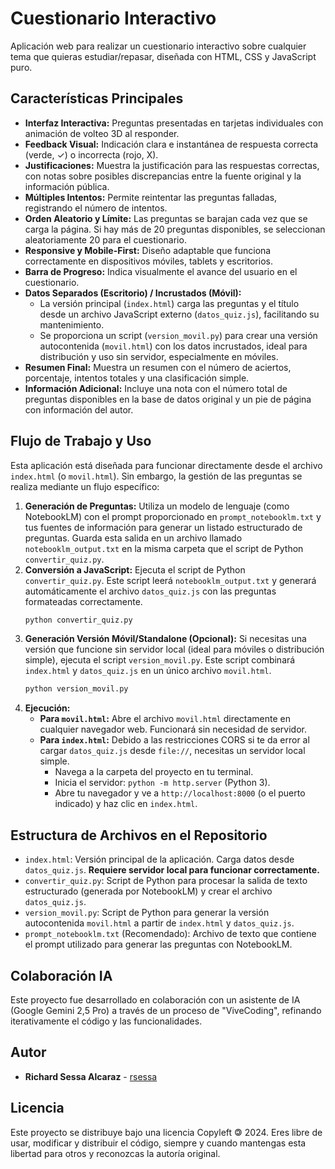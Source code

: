 # Cuestionario Interactivo

Aplicación web para realizar un cuestionario interactivo sobre cualquier tema que quieras estudiar/repasar, diseñada con HTML, CSS y JavaScript puro.

## Características Principales

* **Interfaz Interactiva:**
    Preguntas presentadas en tarjetas individuales con animación de volteo 3D al responder.
* **Feedback Visual:**
    Indicación clara e instantánea de respuesta correcta (verde, ✓) o incorrecta (rojo, X).
* **Justificaciones:**
    Muestra la justificación para las respuestas correctas, con notas sobre posibles discrepancias entre la fuente original y la información pública.
* **Múltiples Intentos:**
    Permite reintentar las preguntas falladas, registrando el número de intentos.
* **Orden Aleatorio y Límite:**
    Las preguntas se barajan cada vez que se carga la página. Si hay más de 20 preguntas disponibles, se seleccionan aleatoriamente 20 para el cuestionario.
* **Responsive y Mobile-First:**
    Diseño adaptable que funciona correctamente en dispositivos móviles, tablets y escritorios.
* **Barra de Progreso:**
    Indica visualmente el avance del usuario en el cuestionario.
* **Datos Separados (Escritorio) / Incrustados (Móvil):**
    * La versión principal (`index.html`) carga las preguntas y el título desde un archivo JavaScript externo (`datos_quiz.js`), facilitando su mantenimiento.
    * Se proporciona un script (`version_movil.py`) para crear una versión autocontenida (`movil.html`) con los datos incrustados, ideal para distribución y uso sin servidor, especialmente en móviles.
* **Resumen Final:**
    Muestra un resumen con el número de aciertos, porcentaje, intentos totales y una clasificación simple.
* **Información Adicional:**
    Incluye una nota con el número total de preguntas disponibles en la base de datos original y un pie de página con información del autor.

## Flujo de Trabajo y Uso

Esta aplicación está diseñada para funcionar directamente desde el archivo `index.html` (o `movil.html`). Sin embargo, la gestión de las preguntas se realiza mediante un flujo específico:

1.  **Generación de Preguntas:**
    Utiliza un modelo de lenguaje (como NotebookLM) con el prompt proporcionado en `prompt_notebooklm.txt` y tus fuentes de información para generar un listado estructurado de preguntas. Guarda esta salida en un archivo llamado `notebooklm_output.txt` en la misma carpeta que el script de Python `convertir_quiz.py`.
2.  **Conversión a JavaScript:**
    Ejecuta el script de Python `convertir_quiz.py`. Este script leerá `notebooklm_output.txt` y generará automáticamente el archivo `datos_quiz.js` con las preguntas formateadas correctamente.
    ```bash
    python convertir_quiz.py
    ```
3.  **Generación Versión Móvil/Standalone (Opcional):**
    Si necesitas una versión que funcione sin servidor local (ideal para móviles o distribución simple), ejecuta el script `version_movil.py`. Este script combinará `index.html` y `datos_quiz.js` en un único archivo `movil.html`.
    ```bash
    python version_movil.py
    ```
4.  **Ejecución:**
    * **Para `movil.html`:** Abre el archivo `movil.html` directamente en cualquier navegador web. Funcionará sin necesidad de servidor.
    * **Para `index.html`:** Debido a las restricciones CORS si te da error al cargar `datos_quiz.js` desde `file://`, necesitas un servidor local simple.
        * Navega a la carpeta del proyecto en tu terminal.
        * Inicia el servidor: `python -m http.server` (Python 3).
        * Abre tu navegador y ve a `http://localhost:8000` (o el puerto indicado) y haz clic en `index.html`.


## Estructura de Archivos en el Repositorio

* `index.html`: Versión principal de la aplicación. Carga datos desde `datos_quiz.js`. **Requiere servidor local para funcionar correctamente.**
* `convertir_quiz.py`: Script de Python para procesar la salida de texto estructurado (generada por NotebookLM) y crear el archivo `datos_quiz.js`.
* `version_movil.py`: Script de Python para generar la versión autocontenida `movil.html` a partir de `index.html` y `datos_quiz.js`.
* `prompt_notebooklm.txt` (Recomendado): Archivo de texto que contiene el prompt utilizado para generar las preguntas con NotebookLM.


## Colaboración IA

Este proyecto fue desarrollado en colaboración con un asistente de IA (Google Gemini 2,5 Pro) a través de un proceso de "ViveCoding", refinando iterativamente el código y las funcionalidades.

## Autor

* **Richard Sessa Alcaraz** - [rsessa](https://github.com/rsessa)

## Licencia

Este proyecto se distribuye bajo una licencia Copyleft 🄯 2024. Eres libre de usar, modificar y distribuir el código, siempre y cuando mantengas esta libertad para otros y reconozcas la autoría original.
